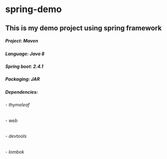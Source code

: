 # spring-demo
## This is my demo project using spring framework

##### Project: Maven
##### Language: Java 8
##### Spring boot: 2.4.1
##### Packaging: JAR

##### Dependencies:
###### - thymeleaf
###### - web
###### - devtools
###### - lombok